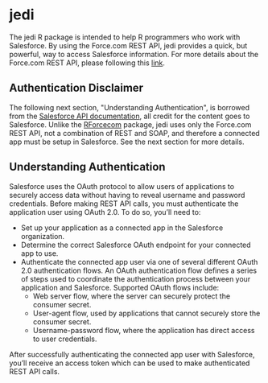 # jedi

The jedi R package is intended to help R programmers who work with Salesforce. By using the Force.com REST API, jedi provides a quick, but powerful, way to access Salesforce information. For more details about the Force.com REST API, please following this [link](https://developer.salesforce.com/docs/atlas.en-us.api_rest.meta/api_rest/intro_what_is_rest_api.htm).

## Authentication Disclaimer
The following next section, "Understanding Authentication", is borrowed from the [Salesforce API documentation](https://developer.salesforce.com/docs/atlas.en-us.api_rest.meta/api_rest/intro_understanding_authentication.htm), all credit for the content goes to Salesforce. Unlike the [RForcecom](https://github.com/hiratake55/RForcecom) package, jedi uses only the Force.com REST API, not a combination of REST and SOAP, and therefore a connected app must be setup in Salesforce. See the next section for more details.

## Understanding Authentication
Salesforce uses the OAuth protocol to allow users of applications to securely access data without having to reveal username and password credentials.
Before making REST API calls, you must authenticate the application user using OAuth 2.0. To do so, you’ll need to:
* Set up your application as a connected app in the Salesforce organization.
* Determine the correct Salesforce OAuth endpoint for your connected app to use.
* Authenticate the connected app user via one of several different OAuth 2.0 authentication flows. An OAuth authentication flow defines a series of steps used to coordinate the authentication process between your application and Salesforce. Supported OAuth flows include:
    * Web server flow, where the server can securely protect the consumer secret.
    * User-agent flow, used by applications that cannot securely store the consumer secret.
    * Username-password flow, where the application has direct access to user credentials.

After successfully authenticating the connected app user with Salesforce, you’ll receive an access token which can be used to make authenticated REST API calls.
